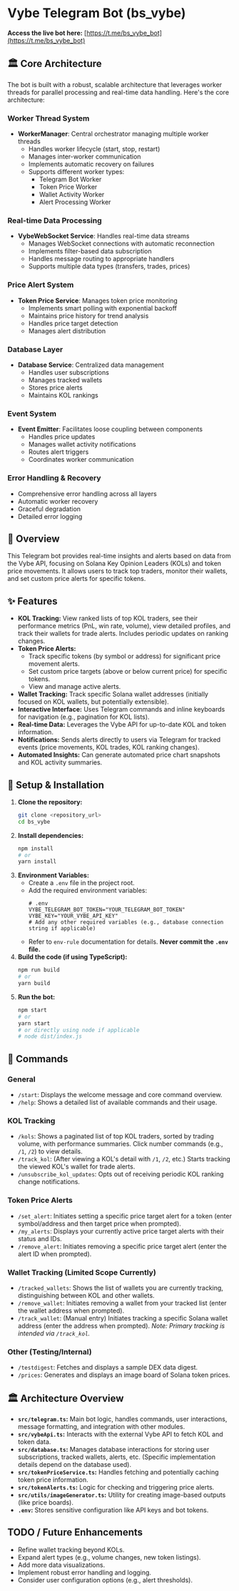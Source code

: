 # Vybe Telegram Bot (bs_vybe)

**Access the live bot here:** [https://t.me/bs_vybe_bot](https://t.me/bs_vybe_bot)

## 🏛️ Core Architecture

The bot is built with a robust, scalable architecture that leverages worker threads for parallel processing and real-time data handling. Here's the core architecture:

### Worker Thread System
- **WorkerManager**: Central orchestrator managing multiple worker threads
  - Handles worker lifecycle (start, stop, restart)
  - Manages inter-worker communication
  - Implements automatic recovery on failures
  - Supports different worker types:
    - Telegram Bot Worker
    - Token Price Worker
    - Wallet Activity Worker
    - Alert Processing Worker

### Real-time Data Processing
- **VybeWebSocket Service**: Handles real-time data streams
  - Manages WebSocket connections with automatic reconnection
  - Implements filter-based data subscription
  - Handles message routing to appropriate handlers
  - Supports multiple data types (transfers, trades, prices)

### Price Alert System
- **Token Price Service**: Manages token price monitoring
  - Implements smart polling with exponential backoff
  - Maintains price history for trend analysis
  - Handles price target detection
  - Manages alert distribution

### Database Layer
- **Database Service**: Centralized data management
  - Handles user subscriptions
  - Manages tracked wallets
  - Stores price alerts
  - Maintains KOL rankings

### Event System
- **Event Emitter**: Facilitates loose coupling between components
  - Handles price updates
  - Manages wallet activity notifications
  - Routes alert triggers
  - Coordinates worker communication

### Error Handling & Recovery
- Comprehensive error handling across all layers
- Automatic worker recovery
- Graceful degradation
- Detailed error logging

## 🚀 Overview

This Telegram bot provides real-time insights and alerts based on data from the Vybe API, focusing on Solana Key Opinion Leaders (KOLs) and token price movements. It allows users to track top traders, monitor their wallets, and set custom price alerts for specific tokens.

## ✨ Features

*   **KOL Tracking:** View ranked lists of top KOL traders, see their performance metrics (PnL, win rate, volume), view detailed profiles, and track their wallets for trade alerts. Includes periodic updates on ranking changes.
*   **Token Price Alerts:**
    *   Track specific tokens (by symbol or address) for significant price movement alerts.
    *   Set custom price targets (above or below current price) for specific tokens.
    *   View and manage active alerts.
*   **Wallet Tracking:** Track specific Solana wallet addresses (initially focused on KOL wallets, but potentially extensible).
*   **Interactive Interface:** Uses Telegram commands and inline keyboards for navigation (e.g., pagination for KOL lists).
*   **Real-time Data:** Leverages the Vybe API for up-to-date KOL and token information.
*   **Notifications:** Sends alerts directly to users via Telegram for tracked events (price movements, KOL trades, KOL ranking changes).
*   **Automated Insights:** Can generate automated price chart snapshots and KOL activity summaries.

## 🔧 Setup & Installation

1.  **Clone the repository:**
    ```bash
    git clone <repository_url>
    cd bs_vybe
    ```
2.  **Install dependencies:**
    ```bash
    npm install
    # or
    yarn install
    ```
3.  **Environment Variables:**
    *   Create a `.env` file in the project root.
    *   Add the required environment variables:
        ```dotenv
        # .env
        VYBE_TELEGRAM_BOT_TOKEN="YOUR_TELEGRAM_BOT_TOKEN"
        VYBE_KEY="YOUR_VYBE_API_KEY"
        # Add any other required variables (e.g., database connection string if applicable)
        ```
    *   Refer to `env-rule` documentation for details. **Never commit the `.env` file.**
4.  **Build the code (if using TypeScript):**
    ```bash
    npm run build
    # or
    yarn build
    ```
5.  **Run the bot:**
    ```bash
    npm start
    # or
    yarn start
    # or directly using node if applicable
    # node dist/index.js
    ```

## 🤖 Commands

### General
*   `/start`: Displays the welcome message and core command overview.
*   `/help`: Shows a detailed list of available commands and their usage.

### KOL Tracking
*   `/kols`: Shows a paginated list of top KOL traders, sorted by trading volume, with performance summaries. Click number commands (e.g., `/1`, `/2`) to view details.
*   `/track_kol`: (After viewing a KOL's detail with `/1`, `/2`, etc.) Starts tracking the viewed KOL's wallet for trade alerts.
*   `/unsubscribe_kol_updates`: Opts out of receiving periodic KOL ranking change notifications.

### Token Price Alerts
*   `/set_alert`: Initiates setting a specific price target alert for a token (enter symbol/address and then target price when prompted).
*   `/my_alerts`: Displays your currently active price target alerts with their status and IDs.
*   `/remove_alert`: Initiates removing a specific price target alert (enter the alert ID when prompted).

### Wallet Tracking (Limited Scope Currently)
*   `/tracked_wallets`: Shows the list of wallets you are currently tracking, distinguishing between KOL and other wallets.
*   `/remove_wallet`: Initiates removing a wallet from your tracked list (enter the wallet address when prompted).
*   `/track_wallet`: (Manual entry) Initiates tracking a specific Solana wallet address (enter the address when prompted). *Note: Primary tracking is intended via `/track_kol`.*

### Other (Testing/Internal)
*   `/testdigest`: Fetches and displays a sample DEX data digest.
*   `/prices`: Generates and displays an image board of Solana token prices.

## 🏛️ Architecture Overview

*   **`src/telegram.ts`:** Main bot logic, handles commands, user interactions, message formatting, and integration with other modules.
*   **`src/vybeApi.ts`:** Interacts with the external Vybe API to fetch KOL and token data.
*   **`src/database.ts`:** Manages database interactions for storing user subscriptions, tracked wallets, alerts, etc. (Specific implementation details depend on the database used).
*   **`src/tokenPriceService.ts`:** Handles fetching and potentially caching token price information.
*   **`src/tokenAlerts.ts`:** Logic for checking and triggering price alerts.
*   **`src/utils/imageGenerator.ts`:** Utility for creating image-based outputs (like price boards).
*   **`.env`:** Stores sensitive configuration like API keys and bot tokens.

## TODO / Future Enhancements

*   Refine wallet tracking beyond KOLs.
*   Expand alert types (e.g., volume changes, new token listings).
*   Add more data visualizations.
*   Implement robust error handling and logging.
*   Consider user configuration options (e.g., alert thresholds). 